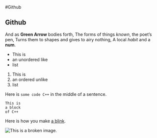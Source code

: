 #Github

## Github

And as **Green Arrow** bodies forth,
The forms of things *known*, the poet’s pen,
Turns them to shapes and gives to airy nothing,
A local *habit* and a **num**.

- This is
- an unordered like
- list

1. This is
2. an ordered unlike
3. list

Here is `some code C++` in the middle of a sentence.

```
This is
a block
of C++
```

Here is how you make [a blink](https://www.wikipedia.org/).

![This is a broken image.](https://github.com/gsdg)
